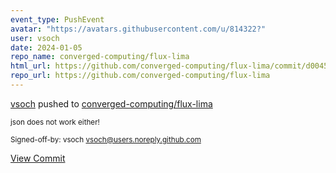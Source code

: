 ```yaml
---
event_type: PushEvent
avatar: "https://avatars.githubusercontent.com/u/814322?"
user: vsoch
date: 2024-01-05
repo_name: converged-computing/flux-lima
html_url: https://github.com/converged-computing/flux-lima/commit/d0045bf340e5be69fd3e357d4ad1c3a2c9b68c71
repo_url: https://github.com/converged-computing/flux-lima
---
```


<a href='https://github.com/vsoch' target='_blank'>vsoch</a> pushed to <a href='https://github.com/converged-computing/flux-lima' target='_blank'>converged-computing/flux-lima</a>

<small>json does not work either!

Signed-off-by: vsoch <vsoch@users.noreply.github.com></small>

<a href='https://github.com/converged-computing/flux-lima/commit/d0045bf340e5be69fd3e357d4ad1c3a2c9b68c71' target='_blank'>View Commit</a>